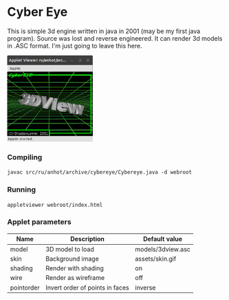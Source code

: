 # Cyber Eye

This is simple 3d engine written in java in 2001 (may be my first java program). 
Source was lost and reverse engineered. It can render 3d models in .ASC format.
I'm just going to leave this here.

<img src="https://raw.githubusercontent.com/shadowlamer/cybereye/master/screenshot.png" height="200"/>

### Compiling

```
javac src/ru/anhot/archive/cybereye/Cybereye.java -d webroot
```

### Running

```
appletviewer webroot/index.html
```

### Applet parameters

| Name       | Description                     | Default value     |
|------------|---------------------------------|-------------------|
| model      | 3D model to load                | models/3dview.asc |
| skin       | Background image                | assets/skin.gif   |
| shading    | Render with shading             | on                |
| wire       | Render as wireframe             | off               |
| pointorder | Invert order of points in faces | inverse           |
